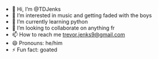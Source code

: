 - 👋 Hi, I’m @TDJenks
- 👀 I’m interested in music and getting faded with the boys
- 🌱 I’m currently learning python
- 💞️ I’m looking to collaborate on anything fr
- 📫 How to reach me trevor.jenks9@gmail.com
- 😄 Pronouns: he/him
- ⚡ Fun fact: goated

<!---
TDJenks/TDJenks is a ✨ special ✨ repository because its `README.md` (this file) appears on your GitHub profile.
You can click the Preview link to take a look at your changes.
--->
